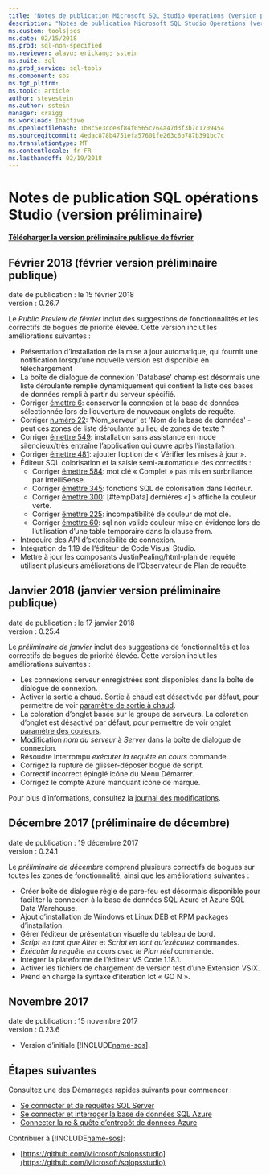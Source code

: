 ```yaml
---
title: "Notes de publication Microsoft SQL Studio Operations (version préliminaire) | Documents Microsoft"
description: "Notes de publication Microsoft SQL Studio Operations (version préliminaire)"
ms.custom: tools|sos
ms.date: 02/15/2018
ms.prod: sql-non-specified
ms.reviewer: alayu; erickang; sstein
ms.suite: sql
ms.prod_service: sql-tools
ms.component: sos
ms.tgt_pltfrm: 
ms.topic: article
author: stevestein
ms.author: sstein
manager: craigg
ms.workload: Inactive
ms.openlocfilehash: 1b8c5e3cce8f84f0565c764a47d3f3b7c1709454
ms.sourcegitcommit: 4edac878b4751efa57601fe263c6b787b391bc7c
ms.translationtype: MT
ms.contentlocale: fr-FR
ms.lasthandoff: 02/19/2018
---
```

# <a name="sql-operations-studio-preview-release-notes"></a>Notes de publication SQL opérations Studio (version préliminaire)

**[Télécharger la version préliminaire publique de février](download.md)**

## <a name="february-2018-february-public-preview"></a>Février 2018 (février version préliminaire publique)

date de publication : le 15 février 2018  
version : 0.26.7

Le *Public Preview de février* inclut des suggestions de fonctionnalités et les correctifs de bogues de priorité élevée. Cette version inclut les améliorations suivantes :

- Présentation d’Installation de la mise à jour automatique, qui fournit une notification lorsqu’une nouvelle version est disponible en téléchargement 
- La boîte de dialogue de connexion 'Database' champ est désormais une liste déroulante remplie dynamiquement qui contient la liste des bases de données rempli à partir du serveur spécifié.
- Corriger [émettre 6](https://github.com/Microsoft/sqlopsstudio/issues/6): conserver la connexion et la base de données sélectionnée lors de l’ouverture de nouveaux onglets de requête.
- Corriger [numéro 22](https://github.com/Microsoft/sqlopsstudio/issues/22): 'Nom_serveur' et 'Nom de la base de données' - peut ces zones de liste déroulante au lieu de zones de texte ?
- Corriger [émettre 549](https://github.com/Microsoft/sqlopsstudio/issues/549): installation sans assistance en mode silencieux/très entraîne l’application qui ouvre après l’installation.
- Corriger [émettre 481](https://github.com/Microsoft/sqlopsstudio/issues/481): ajouter l’option de « Vérifier les mises à jour ».
- Éditeur SQL colorisation et la saisie semi-automatique des correctifs :
   - Corriger [émettre 584](https://github.com/Microsoft/sqlopsstudio/issues/584): mot clé « Complet » pas mis en surbrillance par IntelliSense.
   - Corriger [émettre 345](https://github.com/Microsoft/sqlopsstudio/issues/345): fonctions SQL de colorisation dans l’éditeur.
   - Corriger [émettre 300](https://github.com/Microsoft/sqlopsstudio/issues/300): [#tempData] dernières «] » affiche la couleur verte.
   - Corriger [émettre 225](https://github.com/Microsoft/sqlopsstudio/issues/225): incompatibilité de couleur de mot clé.
   - Corriger [émettre 60](https://github.com/Microsoft/sqlopsstudio/issues/60): sql non valide couleur mise en évidence lors de l’utilisation d’une table temporaire dans la clause from.
- Introduire des API d’extensibilité de connexion.
- Intégration de 1.19 de l’éditeur de Code Visual Studio.
- Mettre à jour les composants JustinPealing/html-plan de requête utilisent plusieurs améliorations de l’Observateur de Plan de requête.


## <a name="january-2018-january-public-preview"></a>Janvier 2018 (janvier version préliminaire publique)

date de publication : le 17 janvier 2018  
version : 0.25.4

Le *préliminaire de janvier* inclut des suggestions de fonctionnalités et les correctifs de bogues de priorité élevée. Cette version inclut les améliorations suivantes :

- Les connexions serveur enregistrées sont disponibles dans la boîte de dialogue de connexion.
- Activer la sortie à chaud. Sortie à chaud est désactivée par défaut, pour permettre de voir [paramètre de sortie à chaud](settings.md#hot-exit).
- La coloration d’onglet basée sur le groupe de serveurs. La coloration d’onglet est désactivé par défaut, pour permettre de voir [onglet paramètre des couleurs](settings.md#tab-color).
- Modification *nom du serveur* à *Server* dans la boîte de dialogue de connexion.
- Résoudre interrompu *exécuter la requête en cours* commande.
- Corrigez la rupture de glisser-déposer bogue de script.
- Correctif incorrect épinglé icône du Menu Démarrer.
- Corrigez le compte Azure manquant icône de marque.

Pour plus d’informations, consultez la [journal des modifications](https://github.com/Microsoft/sqlopsstudio/blob/master/CHANGELOG.md).


## <a name="december-2017-december-public-preview"></a>Décembre 2017 (préliminaire de décembre)

date de publication : 19 décembre 2017  
version : 0.24.1

Le *préliminaire de décembre* comprend plusieurs correctifs de bogues sur toutes les zones de fonctionnalité, ainsi que les améliorations suivantes :

- Créer boîte de dialogue règle de pare-feu est désormais disponible pour faciliter la connexion à la base de données SQL Azure et Azure SQL Data Warehouse.
- Ajout d’installation de Windows et Linux DEB et RPM packages d’installation.
- Gérer l’éditeur de présentation visuelle du tableau de bord.
- *Script en tant que Alter* et *Script en tant qu’exécutez* commandes.
- *Exécuter la requête en cours avec le Plan réel* commande.
- Intégrer la plateforme de l’éditeur VS Code 1.18.1.
- Activer les fichiers de chargement de version test d’une Extension VSIX.
- Prend en charge la syntaxe d’itération lot « GO N ».


## <a name="november-2017"></a>Novembre 2017

date de publication : 15 novembre 2017  
version : 0.23.6

- Version d’initiale [!INCLUDE[name-sos](../includes/name-sos-short.md)].


## <a name="next-steps"></a>Étapes suivantes

Consultez une des Démarrages rapides suivants pour commencer :
- [Se connecter et de requêtes SQL Server](quickstart-sql-server.md)
- [Se connecter et interroger la base de données SQL Azure](quickstart-sql-database.md)
- [Connecter la re & quête d’entrepôt de données Azure](quickstart-sql-dw.md)

Contribuer à [!INCLUDE[name-sos](../includes/name-sos-short.md)]:
- [https://github.com/Microsoft/sqlopsstudio](https://github.com/Microsoft/sqlopsstudio)

